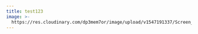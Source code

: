 ```yaml
---
title: test123
image: >-
  https://res.cloudinary.com/dp3mem7or/image/upload/v1547191337/Screen_Shot_2019-01-09_at_06.32.36.png
---
```


